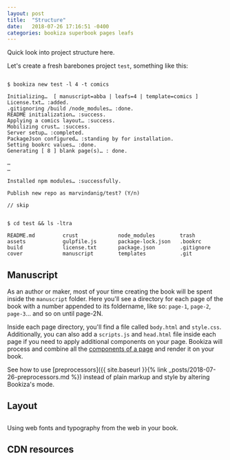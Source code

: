 ```yaml
---
layout: post
title:  "Structure"
date:   2018-07-26 17:16:51 -0400
categories: bookiza superbook pages leafs
---
```

Quick look into project structure here. 

Let's create a fresh barebones project `test`, something like this:

```

$ bookiza new test -l 4 -t comics

Initializing…  [ manuscript=abba | leafs=4 | template=comics ]
License.txt… :added.
.gitignoring /build /node_modules… :done.
README initialization… :success.
Applying a comics layout… :success.
Mobilizing crust… :success.
Server setup… :completed.
PackageJson configured… :standing by for installation.
Setting bookrc values… :done.
Generating [ 8 ] blank page(s)… : done.

…
…

Installed npm modules… :successfully.

Publish new repo as marvindanig/test? (Y/n)

// skip

```


```

$ cd test && ls -ltra

README.md         crust             node_modules        trash
assets            gulpfile.js       package-lock.json   .bookrc
build             license.txt       package.json        .gitignore
cover             manuscript        templates           .git

```

## Manuscript
As an author or maker, most of your time creating the book will be spent inside the `manuscript` folder. Here you'll see a directory for each page of the book with a number appended to its foldername, like so: `page-1`, `page-2`, `page-3`… and so on until page-2N. 

Inside each page directory, you'll find a file called `body.html` and `style.css`. Additionally, you can also add a `scripts.js` and `head.html` file inside each page if you need to apply additional components on your page. Bookiza will process and combine all the [components of a page](https://bubblin.io/docs/structure.html) and render it on your book.   

See how to use [preprocessors]({{ site.baseurl }}{% link _posts/2018-07-26-preprocessors.md %}) instead of plain markup and style by altering Bookiza's mode.



## Layout



## 

Using web fonts and typography from the web in your book.


## CDN resources

